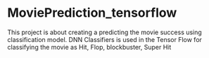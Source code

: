 # MoviePrediction_tensorflow
This project is about creating a predicting the movie success using classification model. DNN Classifiers is used in the Tensor Flow for classifying the movie as Hit, Flop, blockbuster, Super Hit 
